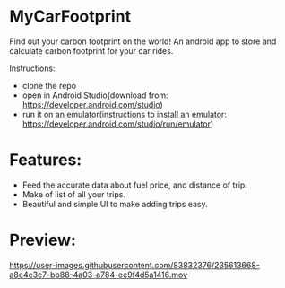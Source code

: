 # MyCarFootprint
Find out your carbon footprint on the world! An android app to store and calculate carbon footprint for your car rides.

Instructions:
- clone the repo
- open in Android Studio(download from: https://developer.android.com/studio)
- run it on an emulator(instructions to install an emulator: https://developer.android.com/studio/run/emulator)

# Features: 
- Feed the accurate data about fuel price, and distance of trip.
- Make of list of all your trips.
- Beautiful and simple UI to make adding trips easy.

# Preview: 

https://user-images.githubusercontent.com/83832376/235613668-a8e4e3c7-bb88-4a03-a784-ee9f4d5a1416.mov

